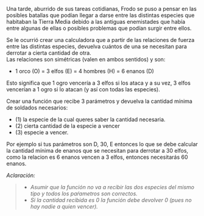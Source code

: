 <p>Una tarde, aburrido de sus tareas cotidianas, Frodo se puso a pensar en las posibles batallas que podían llegar a darse entre las distintas especies que habitaban la Tierra Media debido a las antiguas enemistades que había entre algunas de ellas o posibles problemas que podían surgir entre ellos. <br/></p><p>Se le ocurrió crear una calculadora que a partir de las relaciones de fuerza entre las distintas especies, devuelva cuántos de una se necesitan para derrotar a cierta cantidad de otra.<br/>Las relaciones son simétricas (valen en ambos sentidos) y son:</p><ul><li>1 orco (O) = 3 elfos (E) = 4 hombres (H) = 6 enanos (D) ​</li></ul><p></p><p>Esto significa que 1 ogro vencería a 3 elfos si los ataca y a su vez, 3 elfos vencerían a 1 ogro si lo atacan (y así con todas las especies).<br/></p><p>Crear una función que recibe 3 parámetros y devuelva la cantidad mínima de soldados necesarios: <br/></p><ul><li>(1) la especie de la cual queres saber la cantidad necesaria.</li><li>(2) cierta cantidad de la especie a vencer</li><li>(3) especie a vencer. <br/></li></ul><p>Por ejemplo si tus parámetros son D, 30, E entonces lo que se debe calcular la cantidad mínima de enanos que se necesitan para derrotar a 30 elfos, como la relacion es 6 enanos vencen a 3 elfos, entonces necesitarás 60 enanos. <br/></p><ul></ul><p><i>Aclaración: <br/></i></p><blockquote><p></p><ul><li><i>Asumir que la función no va a recibir las dos especies del mismo tipo y todos los paŕametros son correctos.</i><br/></li><li><i>Si la cantidad recibida es 0 la función debe devolver 0 (pues no hay nadie a quien vencer).</i></li></ul><p></p></blockquote>